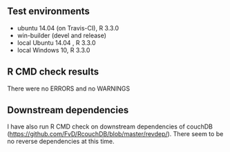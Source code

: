 ## Test environments
* ubuntu 14.04 (on Travis-CI), R 3.3.0
* win-builder (devel and release)
* local Ubuntu 14.04 , R 3.3.0
* local Windows 10, R 3.3.0

## R CMD check results
There were no ERRORS and no WARNINGS

## Downstream dependencies
I have also run R CMD check on downstream dependencies of couchDB 
(https://github.com/FvD/RcouchDB/blob/master/revdep/). There seem to be no
reverse dependencies at this time.

